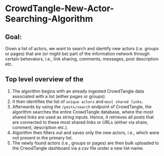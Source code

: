 # CrowdTangle-New-Actor-Searching-Algorithm

## Goal: 
Given a list of actors, we want to search and identify new actors (i.e. groups or pages) that are (or might be) part of the information network through certain behevaiors, i.e., link sharing, comments, messages, post description etc.

## Top level overview of the 
1. The algorithm begins with an already ingested CrowdTangle data associated with a list (either pages or groups). 
2. It then identifies the list of `unique actors` and `most shared links`. 
3. Afterwards by using the `/posts/search` endpoint of CrowdTangle, the algorithm searches the entire CrowdTangle database, where the most shared links are used as string inputs. Hence, it retrieves all posts that are connected to these most shared links or URLs (either via share, comment, description etc.).
4. Algorithm then filters out and saves only the new actors, i.e., which were not present in the primary list.
5. The newly found actors (i.e., groups or pages) are then bulk uploaded to the CrwodTangle dashboard via a csv file under a new list-name. 
